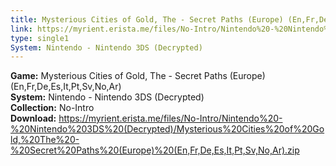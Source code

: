 ```yaml
---
title: Mysterious Cities of Gold, The - Secret Paths (Europe) (En,Fr,De,Es,It,Pt,Sv,No,Ar)
link: https://myrient.erista.me/files/No-Intro/Nintendo%20-%20Nintendo%203DS%20(Decrypted)/Mysterious%20Cities%20of%20Gold,%20The%20-%20Secret%20Paths%20(Europe)%20(En,Fr,De,Es,It,Pt,Sv,No,Ar).zip
type: single1
System: Nintendo - Nintendo 3DS (Decrypted)
---
```

<b>Game:</b> Mysterious Cities of Gold, The - Secret Paths (Europe) (En,Fr,De,Es,It,Pt,Sv,No,Ar)<br>
<b>System:</b> Nintendo - Nintendo 3DS (Decrypted)<br>
<b>Collection:</b> No-Intro<br>
<b>Download:</b> https://myrient.erista.me/files/No-Intro/Nintendo%20-%20Nintendo%203DS%20(Decrypted)/Mysterious%20Cities%20of%20Gold,%20The%20-%20Secret%20Paths%20(Europe)%20(En,Fr,De,Es,It,Pt,Sv,No,Ar).zip